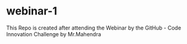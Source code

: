 # webinar-1
This Repo is created after attending the Webinar by the GitHub - Code Innovation Challenge by Mr.Mahendra
